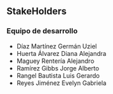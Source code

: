 ## StakeHolders
### Equipo de desarrollo
* Díaz Martínez Germán Uziel
* Huerta Álvarez Diana Alejandra
* Maguey Rentería Alejandro
* Ramírez Gibbs Jorge Alberto
* Rangel Bautista Luis Gerardo
* Reyes Jiménez Evelyn Gabriela
